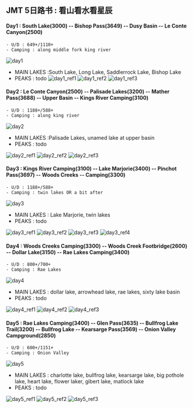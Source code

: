 ## JMT 5日路书 : 看山看水看星辰


#### Day1 : South Lake(3000) -- Bishop Pass(3649) -- Dusy Basin -- Le Conte Canyon(2500) 
	- U/D : 649+/1110+
	- Camping : along middle fork king river
  ![day1](https://raw.githubusercontent.com/lnnx2006/HIKING_JMT/f41dda37a92ad6ba3c4d0862e40a2148f41995bf/images_routes/day1.png)
- MAIN LAKES :South Lake, Long Lake, Saddlerrock Lake, Bishop Lake
- PEAKS : todo 
![day1_ref1](https://raw.githubusercontent.com/lnnx2006/HIKING_JMT/main/images_ref/day1_1.jpg)
![day1_ref2](https://raw.githubusercontent.com/lnnx2006/HIKING_JMT/main/images_ref/day1_2.jpg)
![day1_ref3](https://raw.githubusercontent.com/lnnx2006/HIKING_JMT/main/images_ref/day1_3.jpg)

#### Day2 : Le Conte Canyon(2500) -- Palisade Lakes(3200) -- Mather Pass(3688) -- Upper Basin -- Kings River Camping(3100) 
	- U/D : 1188+/588+
	- Camping : along king river
  ![day2](https://raw.githubusercontent.com/lnnx2006/HIKING_JMT/main/images_routes/day2.png)
- MAIN LAKES :Palisade Lakes, unamed lake at upper basin
- PEAKS : todo

![day2_ref1](https://raw.githubusercontent.com/lnnx2006/HIKING_JMT/main/images_ref/day2_1.jpg)
![day2_ref2](https://raw.githubusercontent.com/lnnx2006/HIKING_JMT/main/images_ref/day2_2.jpg)
![day2_ref3](https://raw.githubusercontent.com/lnnx2006/HIKING_JMT/main/images_ref/day2_3.jpg)


#### Day3 : Kings River Camping(3100) -- Lake Marjorie(3400) -- Pinchot Pass(3697) -- Woods Creeks -- Camping(3300) 
	- U/D : 1188+/588+
	- Camping : twin lakes OR a bit after
  ![day3](https://github.com/lnnx2006/HIKING_JMT/blob/main/images_routes/day3.png?raw=true)
- MAIN LAKES : Lake Marjorie, twin lakes 
- PEAKS : todo 

![day3_ref1](https://raw.githubusercontent.com/lnnx2006/HIKING_JMT/main/images_ref/day3_1.jpg)
![day3_ref2](https://raw.githubusercontent.com/lnnx2006/HIKING_JMT/main/images_ref/day3_2.jpg)
![day3_ref3](https://raw.githubusercontent.com/lnnx2006/HIKING_JMT/main/images_ref/day3_3.jpg)
![day3_ref4](https://raw.githubusercontent.com/lnnx2006/HIKING_JMT/main/images_ref/day3_4.jpg)


#### Day4 : Woods Creeks Camping(3300) -- Woods Creek Footbridge(2600) -- Dollar Lake(3150) -- Rae Lakes Camping(3400) 
	- U/D : 800+/700+
	- Camping : Rae Lakes
  ![day4](https://github.com/lnnx2006/HIKING_JMT/blob/main/images_routes/day3.png?raw=true)
- MAIN LAKES : dollar lake, arrowhead lake, rae lakes, sixty lake basin
- PEAKS : todo 

![day4_ref1](https://raw.githubusercontent.com/lnnx2006/HIKING_JMT/main/images_ref/day4_1.jpg)
![day4_ref2](https://raw.githubusercontent.com/lnnx2006/HIKING_JMT/main/images_ref/day4_2.jpg)
![day4_ref3](https://raw.githubusercontent.com/lnnx2006/HIKING_JMT/main/images_ref/day4_3.jpg)

#### Day5 : Rae Lakes Camping(3400) -- Glen Pass(3635) -- Bullfrog Lake Trail(3200) -- Bullfrog Lake -- Kearsarge Pass(3569) -- Onion Valley Campground(2850)
	- U/D : 600+/1151+
	- Camping : Onion Valley
  ![day5](https://github.com/lnnx2006/HIKING_JMT/blob/main/images_routes/day3.png?raw=true)
- MAIN LAKES : charlotte lake, bullfrog lake, kearsarge lake, big pothole lake, heart lake, flower laker, gibert lake, matlock lake
- PEAKS : todo 

![day5_ref1](https://raw.githubusercontent.com/lnnx2006/HIKING_JMT/main/images_ref/day5_1.jpg)
![day5_ref2](https://raw.githubusercontent.com/lnnx2006/HIKING_JMT/main/images_ref/day5_2.jpg)
![day5_ref3](https://raw.githubusercontent.com/lnnx2006/HIKING_JMT/main/images_ref/day5_3.jpg)

